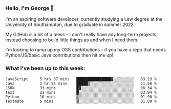 ### Hello, I'm George 👋

I'm an aspiring software developer, currently studying a Law degree at the University of Southampton, due to graduate in summer 2022. 

My GitHub is a bit of a mess - I don't really have any long-term projects, instead choosing to build little things as and when I need them.

I'm looking to ramp up my OSS contributions - if you have a repo that needs Python/JS/basic Java contributions then hit me up!

<!--
**georgegebbett/georgegebbett** is a ✨ _special_ ✨ repository because its `README.md` (this file) appears on your GitHub profile.

Here are some ideas to get you started:

- 🔭 I’m currently working on ...
- 🌱 I’m currently learning ...
- 👯 I’m looking to collaborate on ...
- 🤔 I’m looking for help with ...
- 💬 Ask me about ...
- 📫 How to reach me: ...
- 😄 Pronouns: ...
- ⚡ Fun fact: ...
-->

### What I've been up to this week:
<!--START_SECTION:waka-->

```text
JavaScript     5 hrs 37 mins   ███████████████▓░░░░░░░░░   63.23 %
Java           1 hr 54 mins    █████▒░░░░░░░░░░░░░░░░░░░   21.56 %
JSON           33 mins         █▓░░░░░░░░░░░░░░░░░░░░░░░   06.34 %
Text           21 mins         █░░░░░░░░░░░░░░░░░░░░░░░░   03.94 %
Python         10 mins         ▒░░░░░░░░░░░░░░░░░░░░░░░░   01.90 %
textmate       5 mins          ▒░░░░░░░░░░░░░░░░░░░░░░░░   01.09 %
```

<!--END_SECTION:waka-->
